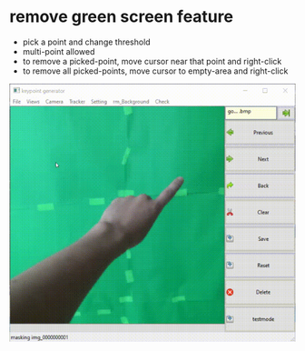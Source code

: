 # remove green screen feature
* pick a point and change threshold
* multi-point allowed
* to remove a picked-point, move cursor near that point and right-click
* to remove all picked-points, move cursor to empty-area and right-click

![alt text](https://github.com/s0ngkran/keypoint_dataset/blob/master/example/b8t7ZUdOp8%2000_00_00-00_00_30.gif)
